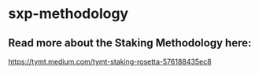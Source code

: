 # sxp-methodology

## Read more about the Staking Methodology here:
https://tymt.medium.com/tymt-staking-rosetta-576188435ec8
